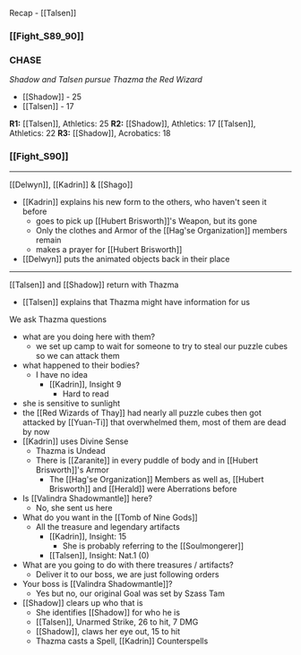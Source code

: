 Recap - [[Talsen]]

### [[Fight_S89_90]]
### CHASE
_Shadow and Talsen pursue Thazma the Red Wizard_
- [[Shadow]] - 25
- [[Talsen]] - 17

**R1:**
[[Talsen]], Athletics: 25
**R2:**
[[Shadow]], Athletics: 17
[[Talsen]], Athletics: 22
**R3:**
[[Shadow]], Acrobatics: 18
### [[Fight_S90]]

---
[[Delwyn]], [[Kadrin]] & [[Shago]]
- [[Kadrin]] explains his new form to the others, who haven't seen it before
	- goes to pick up [[Hubert Brisworth]]'s Weapon, but its gone
	- Only the clothes and Armor of the [[Hag'se Organization]] members remain
	- makes a prayer for [[Hubert Brisworth]]
- [[Delwyn]] puts the animated objects back in their place

---
[[Talsen]] and [[Shadow]] return with Thazma
- [[Talsen]] explains that Thazma might have information for us

We ask Thazma questions
- what are you doing here with them?
	- we set up camp to wait for someone to try to steal our puzzle cubes so we can attack them
- what happened to their bodies?
	- I have no idea
		- [[Kadrin]], Insight 9
			- Hard to read
- she is sensitive to sunlight
- the [[Red Wizards of Thay]] had nearly all puzzle cubes then got attacked by [[Yuan-Ti]] that overwhelmed them, most of them are dead by now
- [[Kadrin]] uses Divine Sense
	- Thazma is Undead
	- There is [[Zaranite]] in every puddle of body and in [[Hubert Brisworth]]'s Armor
		- The [[Hag'se Organization]] Members as well as, [[Hubert Brisworth]] and [[Herald]] were Aberrations before
- Is [[Valindra Shadowmantle]] here?
	- No, she sent us here
- What do you want in the [[Tomb of Nine Gods]]
	- All the treasure and legendary artifacts
		- [[Kadrin]], Insight: 15
			- She is probably referring to the [[Soulmongerer]]
		- [[Talsen]], Insight: Nat.1 (0)
- What are you going to do with there treasures / artifacts?
	- Deliver it to our boss, we are just following orders
- Your boss is [[Valindra Shadowmantle]]?
	- Yes but no, our original Goal was set by Szass Tam
- [[Shadow]] clears up who that is
	- She identifies [[Shadow]] for who he is
	- [[Talsen]], Unarmed Strike, 26 to hit, 7 DMG
	- [[Shadow]], claws her eye out, 15 to hit
	- Thazma casts a Spell, [[Kadrin]] Counterspells
